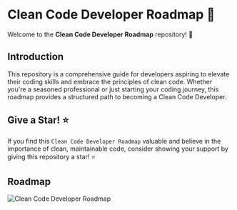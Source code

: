 # Clean Code Developer Roadmap 🚀
Welcome to the **Clean Code Developer Roadmap** repository! 👋

## Introduction

This repository is a comprehensive guide for developers aspiring to elevate their coding skills and embrace the principles of clean code. Whether you're a seasoned professional or just starting your coding journey, this roadmap provides a structured path to becoming a Clean Code Developer.

## Give a Star! ⭐
If you find this `Clean Code Developer Roadmap` valuable and believe in the importance of clean, maintainable code, consider showing your support by giving this repository a star! ⭐️

## Roadmap
![Clean Code Developer Roadmap](https://github.com/thisisnabi/Clean-Code-Developer-Roadmap/blob/main/assets/Clean-Code-Developer-Roadmap.en.svg)

